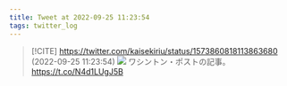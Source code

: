 ```yaml
---
title: Tweet at 2022-09-25 11:23:54
tags: twitter_log
---
```


> [!CITE] https://twitter.com/kaisekiriu/status/1573860818113863680 (2022-09-25 11:23:54)
> ![](https://twitter.com/kaisekiriu/status/1573860818113863680)
> ワシントン・ポストの記事。
> https://t.co/N4d1LUgJ5B
